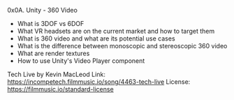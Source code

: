 0x0A. Unity - 360 Video

- What is 3DOF vs 6DOF
- What VR headsets are on the current market and how to target them
- What is 360 video and what are its potential use cases
- What is the difference between monoscopic and stereoscopic 360 video
- What are render textures
- How to use Unity's Video Player component

Tech Live by Kevin MacLeod
Link: https://incompetech.filmmusic.io/song/4463-tech-live
License: https://filmmusic.io/standard-license
